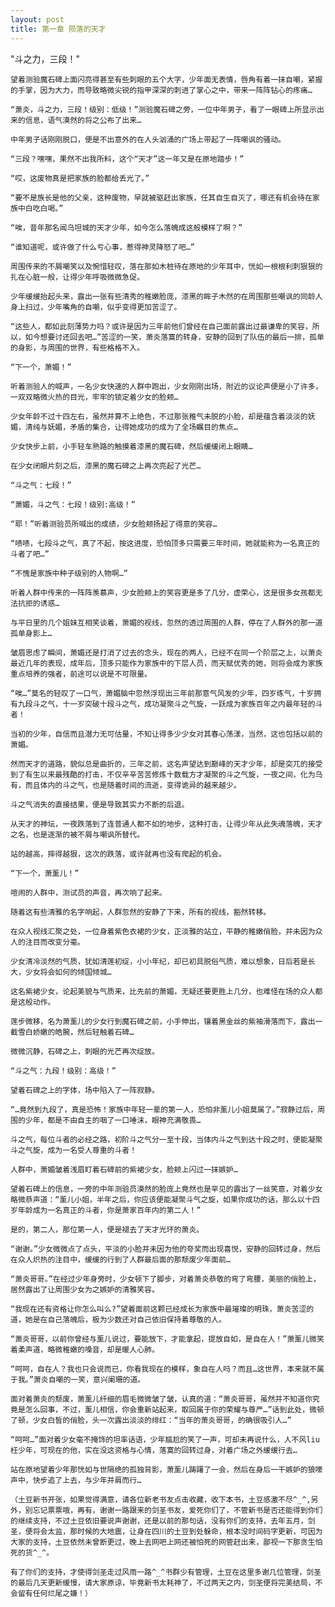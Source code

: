 ```yaml
---
layout: post
title: 第一章 陨落的天才
---
```


   "斗之力，三段！"

    望着测验魔石碑上面闪亮得甚至有些刺眼的五个大字，少年面无表情，唇角有着一抹自嘲，紧握的手掌，因为大力，而导致略微尖锐的指甲深深的刺进了掌心之中，带来一阵阵钻心的疼痛…

    “萧炎，斗之力，三段！级别：低级！”测验魔石碑之旁，一位中年男子，看了一眼碑上所显示出来的信息，语气漠然的将之公布了出来…

    中年男子话刚刚脱口，便是不出意外的在人头汹涌的广场上带起了一阵嘲讽的骚动。

    “三段？嘿嘿，果然不出我所料，这个“天才”这一年又是在原地踏步！”

    “哎，这废物真是把家族的脸都给丢光了。”

    “要不是族长是他的父亲，这种废物，早就被驱赶出家族，任其自生自灭了，哪还有机会待在家族中白吃白喝。”

    “唉，昔年那名闻乌坦城的天才少年，如今怎么落魄成这般模样了啊？”

    “谁知道呢，或许做了什么亏心事，惹得神灵降怒了吧…”

    周围传来的不屑嘲笑以及惋惜轻叹，落在那如木桩待在原地的少年耳中，恍如一根根利刺狠狠的扎在心脏一般，让得少年呼吸微微急促。

    少年缓缓抬起头来，露出一张有些清秀的稚嫩脸庞，漆黑的眸子木然的在周围那些嘲讽的同龄人身上扫过，少年嘴角的自嘲，似乎变得更加苦涩了。

    “这些人，都如此刻薄势力吗？或许是因为三年前他们曾经在自己面前露出过最谦卑的笑容，所以，如今想要讨还回去吧…”苦涩的一笑，萧炎落寞的转身，安静的回到了队伍的最后一排，孤单的身影，与周围的世界，有些格格不入。

    “下一个，萧媚！”

    听着测验人的喊声，一名少女快速的人群中跑出，少女刚刚出场，附近的议论声便是小了许多，一双双略微火热的目光，牢牢的锁定着少女的脸颊…

    少女年龄不过十四左右，虽然并算不上绝色，不过那张稚气未脱的小脸，却是蕴含着淡淡的妩媚，清纯与妩媚，矛盾的集合，让得她成功的成为了全场瞩目的焦点…

    少女快步上前，小手轻车熟路的触摸着漆黑的魔石碑，然后缓缓闭上眼睛…

    在少女闭眼片刻之后，漆黑的魔石碑之上再次亮起了光芒…

    “斗之气：七段！”

    “萧媚，斗之气：七段！级别:高级！”

    “耶！”听着测验员所喊出的成绩，少女脸颊扬起了得意的笑容…

    “啧啧，七段斗之气，真了不起，按这进度，恐怕顶多只需要三年时间，她就能称为一名真正的斗者了吧…”

    “不愧是家族中种子级别的人物啊…”

    听着人群中传来的一阵阵羡慕声，少女脸颊上的笑容更是多了几分，虚荣心，这是很多女孩都无法抗拒的诱惑…

    与平日里的几个姐妹互相笑谈着，萧媚的视线，忽然的透过周围的人群，停在了人群外的那一道孤单身影上…

    皱眉思虑了瞬间，萧媚还是打消了过去的念头，现在的两人，已经不在同一个阶层之上，以萧炎最近几年的表现，成年后，顶多只能作为家族中的下层人员，而天赋优秀的她，则将会成为家族重点培养的强者，前途可以说是不可限量。

    “唉…”莫名的轻叹了一口气，萧媚脑中忽然浮现出三年前那意气风发的少年，四岁练气，十岁拥有九段斗之气，十一岁突破十段斗之气，成功凝聚斗之气旋，一跃成为家族百年之内最年轻的斗者！

    当初的少年，自信而且潜力无可估量，不知让得多少少女对其春心荡漾，当然，这也包括以前的萧媚。

    然而天才的道路，貌似总是曲折的，三年之前，这名声望达到巅峰的天才少年，却是突兀的接受到了有生以来最残酷的打击，不仅辛辛苦苦修炼十数载方才凝聚的斗之气旋，一夜之间，化为乌有，而且体内的斗之气，也是随着时间的流逝，变得诡异的越来越少。

    斗之气消失的直接结果，便是导致其实力不断的后退。

    从天才的神坛，一夜跌落到了连普通人都不如的地步，这种打击，让得少年从此失魂落魄，天才之名，也是逐渐的被不屑与嘲讽所替代。

    站的越高，摔得越狠，这次的跌落，或许就再也没有爬起的机会。

    “下一个，萧薰儿！”

    喧闹的人群中，测试员的声音，再次响了起来。

    随着这有些清雅的名字响起，人群忽然的安静了下来，所有的视线，豁然转移。

    在众人视线汇聚之处，一位身着紫色衣裙的少女，正淡雅的站立，平静的稚嫩俏脸，并未因为众人的注目而改变分毫。

    少女清冷淡然的气质，犹如清莲初绽，小小年纪，却已初具脱俗气质，难以想象，日后若是长大，少女将会如何的倾国倾城…

    这名紫裙少女，论起美貌与气质来，比先前的萧媚，无疑还要更胜上几分，也难怪在场的众人都是这般动作。

    莲步微移，名为萧薰儿的少女行到魔石碑之前，小手伸出，镶着黑金丝的紫袖滑落而下，露出一截雪白娇嫩的皓腕，然后轻触着石碑…

    微微沉静，石碑之上，刺眼的光芒再次绽放。

    “斗之气：九段！级别：高级！”

    望着石碑之上的字体，场中陷入了一阵寂静。

    “…竟然到九段了，真是恐怖！家族中年轻一辈的第一人，恐怕非薰儿小姐莫属了。”寂静过后，周围的少年，都是不由自主的咽了一口唾沫，眼神充满敬畏…

    斗之气，每位斗者的必经之路，初阶斗之气分一至十段，当体内斗之气到达十段之时，便能凝聚斗之气旋，成为一名受人尊重的斗者！

    人群中，萧媚皱着浅眉盯着石碑前的紫裙少女，脸颊上闪过一抹嫉妒…

    望着石碑上的信息，一旁的中年测验员漠然的脸庞上竟然也是罕见的露出了一丝笑意，对着少女略微恭声道：“薰儿小姐，半年之后，你应该便能凝聚斗气之旋，如果你成功的话，那么以十四岁年龄成为一名真正的斗者，你是萧家百年内的第二人！”

    是的，第二人，那位第一人，便是褪去了天才光环的萧炎。

    “谢谢。”少女微微点了点头，平淡的小脸并未因为他的夸奖而出现喜悦，安静的回转过身，然后在众人炽热的注目中，缓缓的行到了人群最后面的那颓废少年面前…

    “萧炎哥哥。”在经过少年身旁时，少女顿下了脚步，对着萧炎恭敬的弯了弯腰，美丽的俏脸上，居然露出了让周围少女为之嫉妒的清雅笑容。

    “我现在还有资格让你怎么叫么?”望着面前这颗已经成长为家族中最璀璨的明珠，萧炎苦涩的道，她是在自己落魄后，极为少数还对自己依旧保持着尊敬的人。

    “萧炎哥哥，以前你曾经与薰儿说过，要能放下，才能拿起，提放自如，是自在人！”萧薰儿微笑着柔声道，略微稚嫩的嗓音，却是暖人心肺。

    “呵呵，自在人？我也只会说而已，你看我现在的模样，象自在人吗？而且…这世界，本来就不属于我。”萧炎自嘲的一笑，意兴阑珊的道。

    面对着萧炎的颓废，萧薰儿纤细的眉毛微微皱了皱，认真的道：“萧炎哥哥，虽然并不知道你究竟是怎么回事，不过，薰儿相信，你会重新站起来，取回属于你的荣耀与尊严…”话到此处，微顿了顿，少女白皙的俏脸，头一次露出淡淡的绯红：“当年的萧炎哥哥，的确很吸引人…”

    “呵呵…”面对着少女毫不掩饰的坦率话语，少年尴尬的笑了一声，可却未再说什么，人不风liu枉少年，可现在的他，实在没这资格与心情，落寞的回转过身，对着广场之外缓缓行去…

    站在原地望着少年那恍如与世隔绝的孤独背影，萧薰儿踌躇了一会，然后在身后一干嫉妒的狼嚎声中，快步追了上去，与少年并肩而行…

    （土豆新书开张，如果觉得满意，请各位新老书友点击收藏，收下本书，土豆感激不尽^_^,另外，别忘记票票哦，再有，谢谢一路跟来的剑圣书友，爱死你们了，不管新书是否还能得到你们的继续支持，不过土豆依旧要说声谢谢，还是以前的那句话，没有你们的支持，去年五月，剑圣，便将会太监，那时候的大地震，让身在四川的土豆到处躲命，根本没时间码字更新，可因为大家的支持，土豆依然未曾断更过，晚上去网吧上网还被怕死的网管赶出来，鄙视一下那贪生怕死的货^_^。

    有了你们的支持，才使得剑圣走过风雨一路^_^书群少有管理，土豆在这里多谢几位管理，剑圣的最后几天更新缓慢，请大家原谅，毕竟新书太耗神了，不过两天之内，剑圣便将完美结局，不会留有任何烂尾之嫌！）
